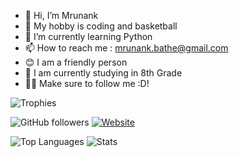 - 👋 Hi, I’m Mrunank
- 👀 My hobby is coding and basketball
- 🌱 I’m currently learning Python
- 📫 How to reach me : mrunank.bathe@gmail.com
- 😊 I am a friendly person
- 📓 I am currently studying in 8th Grade
- 🙍‍♂️ Make sure to follow me :D!


![Trophies](https://github-profile-trophy.vercel.app/?username=FlashLeap&theme=darkhub)

![GitHub followers](https://img.shields.io/github/followers/FlashLeap?label=followers&style=flat)
[![Website](https://img.shields.io/badge/website-FlashLeap.github.io-blue)](https://FlashLeap.github.io "Visit my website")

![Top Languages](https://github-readme-stats.vercel.app/api/top-langs/?username=FlashLeap&theme=dark&count_private=true&custom_title=Top%20Languages)
![Stats](https://github-readme-stats.vercel.app/api?username=FlashLeap&theme=radical&custom_title=Stats)


<!---
BATHILL/BATHILL is a ✨ special ✨ repository because its `README.md` (this file) appears on your GitHub profile.
You can click the Preview link to take a look at your changes.
--->
